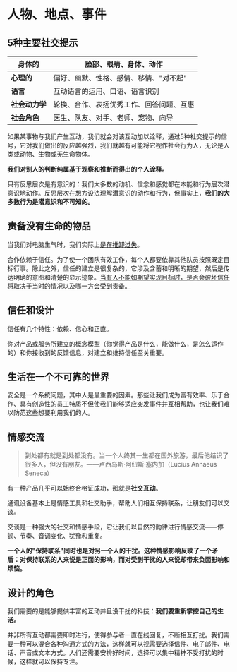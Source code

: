 # 人物、地点、事件

## 5种主要社交提示

| **身体的**     | 脸部、眼睛、身体、动作                   |
| -------------- | ---------------------------------------- |
| **心理的**     | 偏好、幽默、性格、感情、移情、"对不起"   |
| **语言**       | 互动语言的运用、口语、语言识别           |
| **社会动力学** | 轮换、合作、表扬优秀工作、回答问题、互惠 |
| **社会角色**   | 医生、队友、对手、老师、宠物、向导       |

如果某事物与我们产生互动，我们就会对该互动加以诠释，通过5种社交提示的信号，它对我们做出的反应越强烈，我们就越有可能将它视作社会行为人，无论是人类或动物、生物或无生命物体。

**我们对别人的判断纯属基于观察和推断而得出的个人诠释。**

只有反思层次是有意识的：我们大多数的动机、信念和感觉都在本能和行为层次潜意识地动作。反思层次在想方设法理解潜意识的动作和行为，但事实上，**我们的大多数行为是潜意识和不可知的。**

## 责备没有生命的物品

当我们对电脑生气时，我们实际上<u>是在推卸过失</u>。

合作依赖于信任。为了使一个团队有效工作，每个人都要依靠其他队员按照既定目标行事。除此之外，信任的建立是很复杂的，它涉及含蓄和明晰的期望，然后是传达明确的意图和清楚的显示迹象。<u>当有人不能如期望实现目标时，是否会破坏信任将取决于当时的情况以及哪一方会受到责备。</u>

## 信任和设计

信任有几个特性：依赖、信心和正直。

你对产品或服务所建立的概念模型（你觉得产品是什么，能做什么，是怎么运作的）和你接收到的反馈信息，对建立和维持信任至关重要。

## 生活在一个不可靠的世界

安全是一个系统问题，其中人是最重要的因素。那些让我们成为富有效率、乐于合作、具有创造性的员工特质不但使我们能够适应突发事件并互相帮助，也让我们难以防范这些想要利用我们的人。

## 情感交流

> 到处都有就是到处都没有。当一个人终其一生都在国外旅游，最后他结识了很多人，但没有朋友。——卢西乌斯·阿纽斯·塞内加（Lucius Annaeus Seneca）

有一种产品几乎可以始终合格证成功，那就是**社交互动**。

通讯设备基本上是情感工具和社交助手，帮助人们相互保持联系，让朋友们可以交谈。

交谈是一种强大的社交和情感手段，它让我们以自然的韵律进行情感交流——停顿、节奏、音调变化、犹豫和重复。

**一个人的"保持联系"同时也是对另一个人的干扰。这种情感影响反映了一个矛盾：对保持联系的人来说是正面的影响，而对受到干扰的人来说却带来负面影响和烦恼。**

## 设计的角色

我们需要的是能够提供丰富的互动并且没干扰的科技：**我们要重新掌控自己的生活。**

并非所有互动都需要即时进行，使得参与者一直在线回复，不断相互打扰。我们需要一种可以混合各种沟通方式的方法，这样就可以视需要选择信件、电子邮件、电话、声音或文本方式。人们还需要安排好时间，选择可以集中精神不受打扰的时候，这样就可以保持专注。


